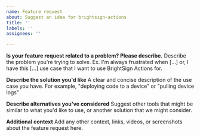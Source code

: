 ```yaml
---
name: Feature request
about: Suggest an idea for brightsign-actions
title: ''
labels: ''
assignees: ''

---
```


**Is your feature request related to a problem? Please describe.**
Describe the problem you're trying to solve. Ex. I'm always frustrated when [...] or, I have this [...] use case that I want to use BrightSign Actions for.

**Describe the solution you'd like**
A clear and concise description of the use case you have. For example, "deploying code to a device" or "pulling device logs"

**Describe alternatives you've considered**
Suggest other tools that might be similar to what you'd like to use, or another solution that we might consider.

**Additional context**
Add any other context, links, videos, or screenshots about the feature request here.

